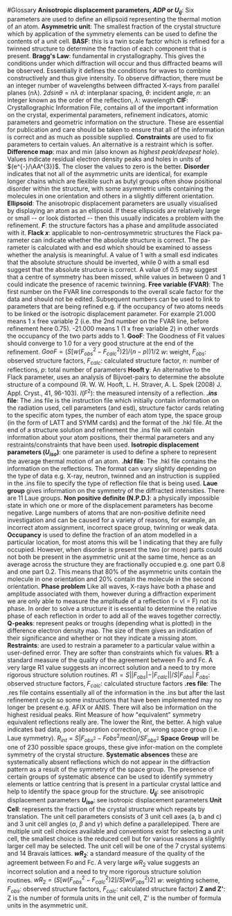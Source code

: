 #Glossary
**Anisotropic displacement parameters,  *ADP* or $U_{ij}$**:  Six parameters are used to define an ellipsoid representing the thermal motion of an atom.
**Asymmetric unit**: The smallest fraction of the crystal structure which by application of the symmetry elements can be used to define the contents of a unit cell.
**BASF**: this is a twin scale factor which is refined for a twinned structure to determine the fraction of each component that is present.
**Bragg's Law**: fundamental in crystallography. This gives the conditions under which diffraction will occur and thus diffracted beams will be observed. Essentially it defines the conditions for waves to combine constructively and thus give intensity. To observe diffraction, there must be an integer number of wavelengths between diffracted X-rays from parallel planes ($n\lambda$).
${2d sin\theta = n\lambda}$
$d$: interplanar spacing, $\theta$: incident angle, $n$: an integer known as the order of the reflection, $\lambda$: wavelength
**CIF**: Crystallographic Information File, contains all of the important information on the crystal, experimental parameters, refinement indicators, atomic parameters and geometric information on the structure. These are essential for publication and care should be taken to ensure that all of the information is correct and as much as possible supplied.
**Constraints** are used to fix parameters to certain values. An alternative is a restraint which is softer.
**Difference map**: max and min (also known as *highest peak*/*deepest hole*). Values indicate residual electron density peaks and holes in units of ${e^{-}/\AA^{3}}$. The closer the values to zero is the better.
**Disorder** indicates that not all of the asymmetric units are identical, for example longer chains which are flexible such as butyl groups often show positional disorder within the structure, with some asymmetric units containing the molecules in one orientation and others in a slightly different orientation.
**Ellipsoid**: The anisotropic displacement parameters are usually visualised by displaying an atom as an ellipsoid. If these ellipsoids are relatively large or small -- or look distorted -- then this usually indicates a problem with the refinement.
**$F$**: the structure factors has a phase and amplitude associated with it.
**Flack $x$**: applicable to non-centrosymmetric structures the Flack pa-rameter can indicate whether the absolute structure is correct. The pa-rameter is calculated with and esd which should be examined to assess whether the analysis is meaningful. A value of 1 with a small esd indicates that the absolute structure should be inverted, while 0 with a small esd suggest that the absolute structure is correct. A value of 0.5 may suggest that a centre of symmetry has been missed, while values in between 0 and 1 could indicate the presence of racemic twinning.
**Free variable (FVAR)**: The first number on the FVAR line corresponds to the overall scale factor for the data and should not be edited. Subsequent numbers can be used to link to parameters that are being refined e.g. if the occupancy of two atoms needs to be linked or the isotropic displacement parameter. For example 21.000 means 1 x free variable 2 (i.e. the 2nd number on the FVAR line, before refinement here 0.75). -21.000 means 1   (1 x free variable 2) in other words the occupancy of the two parts adds to 1.
**GooF**: The Goodness of Fit values should converge to 1.0 for a very good structure at the end of the refinement.
$GooF = (S[w(F_{obs}^{2}-F_{calc}^{2})2] / (n-p))1/2$
$w$: weight, $F_{obs}$: observed structure factors, $F_{calc}$: calculated structure factor, $n$: number of reflections, $p$: total number of parameters
**Hooft y**: An alternative to the Flack parameter, uses an analysis of Bijvoet-pairs to determine the absolute structure of a compound (R. W. W. Hooft, L. H. Straver, A. L. Spek (2008) J. Appl. Cryst., 41, 96-103).
$I(F^{2})$: the measured intensity of a reflection.
**_.ins_ file**: The .ins file is the instruction file which initially contain information on the radiation used, cell parameters (and esd), structure factor cards relating to the specific atom types, the number of each atom type, the space group (in the form of LATT and SYMM cards) and the format of the .hkl file. At the end of a structure solution and refinement the .ins file will contain information about your atom positions, their thermal parameters and any restraints/constraints that have been used.
**Isotropic displacement parameters ($U_{iso}$)**: one parameter is used to define a sphere to represent the average thermal motion of an atom.
**_.hkl_ file**: The .hkl file contains the information on the reflections. The format can vary slightly depending on the type of data e.g. X-ray, neutron, twinned and an instruction is supplied in the .ins file to specify the type of reflection file that is being used.
**Laue group** gives information on the symmetry of the diffracted intensities. There are 11 Laue groups.
**Non positive definite (N.P.D.)**: a physically impossible state in which one or more of the displacement parameters has become negative. Large numbers of atoms that are non-positive definite need investigation and can be caused for a variety of reasons, for example, an incorrect atom assignment, incorrect space group, twinning or weak data.
**Occupancy** is used to define the fraction of an atom modelled in a particular location, for most atoms this will be 1 indicating that they are fully occupied. However, when disorder is present the two (or more) parts could not both be present in the asymmetric unit at the same time, hence as an average across the structure they are fractionally occupied e.g. one part 0.8 and one part 0.2. This means that 80% of the asymmetric units contain the molecule in one orientation and 20% contain the molecule in the second orientation.
**Phase problem** Like all waves, X-rays have both a phase and amplitude associated with them, however during a diffraction experiment we are only able to measure the amplitude of a reflection (= vI = F) not its phase. In order to solve a structure it is essential to determine the relative phase of each reflection in order to add all of the waves together correctly.
**Q-peaks**: represent peaks or troughs (depending what is plotted) in the difference electron density map. The size of them gives an indication of their significance and whether or not they indicate a missing atom.
**Restraints**: are used to restrain a parameter to a particular value within a user-defined error. They are softer than constraints which fix values.
**R1**: a standard measure of the quality of the agreement between Fo and Fc. A very large R1 value suggests an incorrect solution and a need to try more rigorous structure solution routines.
$R1 = S| |F_{obs}| - |F_{calc}| | / S |F_{obs}|$
$F_{obs}$: observed structure factors, $F_{calc}$: calculated structure factors
**.res file**: The .res file contains essentially all of the information in the .ins but after the last refinement cycle so some instructions that have been implemented may no longer be present e.g. AFIX or ANIS. There will also be information on the highest residual peaks.
Rint Measure of how "equivalent" symmetry equivalent reflections really are. The lower the Rint, the better. A high value indicates bad data, poor absorption correction, or wrong space group (i.e. Laue symmetry).
$R_{int} = S | F_{obs^{2}} - F{obs^{2}mean} | / S F_{obs^{2}}$
**Space Group** will be one of 230 possible space groups, these give infor-mation on the complete symmetry of the crystal structure.
**Systematic absences** these are systematically absent reflections which do not appear in the diffraction pattern as a result of the symmetry of the space group. The presence of certain groups of systematic absence can be used to identify symmetry elements or lattice centring that is present in a particular crystal lattice and help to identify the space group for the structure.
**$U_{ij}$**: see anisotropic displacement parameters
**$U_{iso}$**: see isotropic displacement parameters
**Unit Cell**: represents the fraction of the crystal structure which repeats by translation. The unit cell parameters consists of 3 unit cell axes (a, b and c) and 3 unit cell angles ($\alpha$, $\beta$ and $\gamma$) which define a parallelepiped. There are multiple unit cell choices available and conventions exist for selecting a unit cell, the smallest choice is the reduced cell but for various reasons a slightly larger cell may be selected. The unit cell will be one of the 7 crystal systems and 14 Bravais lattices.
**$wR_{2}$**: a standard measure of the quality of the agreement between Fo and Fc. A very large $wR_{2}$ value suggests an incorrect solution and a need to try more rigorous structure solution routines.
$wR_{2} = (S [w(F_{obs}^{2} - F_{calc}^{2})2] / S [w(F_{obs}^{2})2]$
$w$: weighting scheme, $F_{obs}$: observed structure factors, $F_{calc}$: calculated structure factor)
**Z and Z'**: Z is the number of formula units in the unit cell, Z' is the number of formula units in the asymmetric unit.
